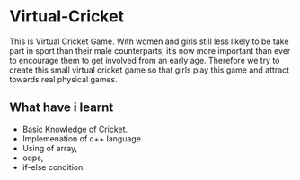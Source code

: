 # Virtual-Cricket
This is Virtual Cricket Game. With women and girls still less likely to be take part in sport than their male counterparts, it’s now more important than ever to encourage them to get involved from an early age. Therefore we try to create this small virtual cricket game so that girls play this game and attract towards real physical games.

## What have i learnt
 - Basic Knowledge of Cricket.
 - Implemenation of c++ language.
 - Using of array,
 - oops,
 - if-else condition.
